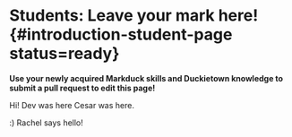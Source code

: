 # Students: Leave your mark here! {#introduction-student-page status=ready}

**Use your newly acquired Markduck skills and Duckietown knowledge to submit a pull request to edit this page!**

Hi! Dev was here
Cesar was here. 

:) Rachel says hello!

<!-- this is a comment -->
